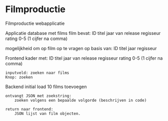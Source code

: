 # Filmproductie
Filmproductie webapplicatie

Applicatie
database met films
    film bevat:
        ID
        titel
        jaar van release
        regisseur
        rating 0-5 (1 cijfer na comma)

mogelijkheid om op film op te vragen op basis van:
    ID
    titel
    jaar
    regisseur

Frontend
    kader met:
        ID
        titel
        jaar van release
        regisseur
        rating 0-5 (1 cijfer na comma)

    inputveld: zoeken naar films
    Knop: zoeken

 
Backend
    initial load
        10 films toevoegen
    
    ontvangt JSON met zoekstring:  
        zoeken volgens een bepaalde volgorde (beschrijven in code)

    return naar frontend:
        JSON lijst van film objecten.

        